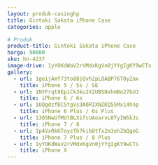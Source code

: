```yaml
---
layout: produk-casinghp
title: Gintoki Sakata iPhone Case
categories: apple

# Produk
product-title: Gintoki Sakata iPhone Case
harga: 90000
sku: hn-4237
image-drive: 1yYOKdWaV2rVMdxKgVn0jYYgIgKY9wCTs
gallery:
  - url: 1geijAmf73to88jQvh2pLOABP76TOyZax
    title: iPhone 5 / 5s / SE
  - url: 1NYFrqt8EpiCk3ku2X2UBSNxhmBo27bUJ
    title: iPhone 6 / 6s
  - url: 1UQgdzf8C5tgVs3AORIXNZKQ5SMx14hnp
    title: iPhone 6 Plus / 6s Plus
  - url: 1305NwUfMUtBLXifcUAoarvL0TyIWSkJs
    title: iPhone 7 / 8
  - url: 1p4VxRkKToyzTh7kib8tTx2m3ohZbQgeG
    title: iPhone 7 Plus / 8 Plus
  - url: 1yYOKdWaV2rVMdxKgVn0jYYgIgKY9wCTs
    title: iPhone X
---
```

